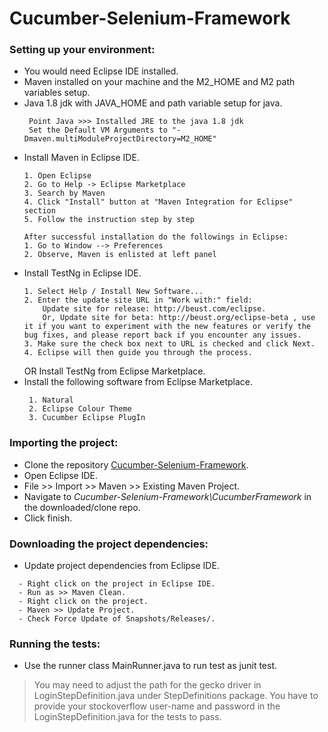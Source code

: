 # Cucumber-Selenium-Framework
### Setting up your environment:
 - You would need Eclipse IDE installed.
 - Maven installed on your machine and the M2_HOME and M2 path variables setup.
 - Java 1.8 jdk with JAVA_HOME and path variable setup for java.
   ```
    Point Java >>> Installed JRE to the java 1.8 jdk
    Set the Default VM Arguments to "-Dmaven.multiModuleProjectDirectory=M2_HOME"
   ```
 - Install Maven in Eclipse IDE.
    ```
    1. Open Eclipse
    2. Go to Help -> Eclipse Marketplace
    3. Search by Maven
    4. Click "Install" button at "Maven Integration for Eclipse" section
    5. Follow the instruction step by step

    After successful installation do the followings in Eclipse:
    1. Go to Window --> Preferences
    2. Observe, Maven is enlisted at left panel
    ```
 - Install TestNg in Eclipse IDE.
    ```
    1. Select Help / Install New Software...
    2. Enter the update site URL in "Work with:" field:
        Update site for release: http://beust.com/eclipse.
        Or, Update site for beta: http://beust.org/eclipse-beta , use it if you want to experiment with the new features or verify the bug fixes, and please report back if you encounter any issues.
    3. Make sure the check box next to URL is checked and click Next.
    4. Eclipse will then guide you through the process.
    ```
    OR 
    Install TestNg from Eclipse Marketplace.
 - Install the following software from Eclipse Marketplace.
    ```
     1. Natural
     2. Eclipse Colour Theme
     3. Cucumber Eclipse PlugIn
    ```
### Importing the project:
  - Clone the repository [Cucumber-Selenium-Framework](https://github.com/sairam-s/Cucumber-Selenium-Framework.git).
  - Open Eclipse IDE.
  - File >> Import >> Maven >> Existing Maven Project.
  - Navigate to *Cucumber-Selenium-Framework\CucumberFramework* in the downloaded/clone repo.
  - Click finish.
### Downloading the project dependencies:
  - Update project dependencies from Eclipse IDE.
  ```
    - Right click on the project in Eclipse IDE.
    - Run as >> Maven Clean.
    - Right click on the project.
    - Maven >> Update Project.
    - Check Force Update of Snapshots/Releases/.
  ```
  ### Running the tests:
   - Use the runner class MainRunner.java to run test as junit test.
   > You may need to adjust the path for the gecko driver in LoginStepDefinition.java under StepDefinitions package.
   > You have to provide your stockoverflow user-name and password in the LoginStepDefinition.java for the tests to pass.
   
       

    
